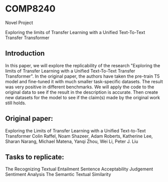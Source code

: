 # COMP8240

Novel Project

Exploring the limits of Transfer Learning with a Unified Text-To-Text Transfer Transformer

## Introduction

In this paper, we will explore the replicability of the research "Exploring the limits of Transfer Learning with a Unified Text-To-Text Transfer Transformer". 
In the original paper, the authors have taken the pre-train T5 model and fine-tuned it with much smaller task-specific datasets. The result was very positive in different benchmarks.
We will apply the code to the original data to see if the result in the description is accurate. Then create new datasets for the model to see if the claim(s) made by the original work still holds.


## Original paper:

Exploring the Limits of Transfer Learning with a Unified Text-to-Text Transformer
Colin Raffel, Noam Shazeer, Adam Roberts, Katherine Lee, Sharan Narang, Michael Matena, Yanqi Zhou, Wei Li, Peter J. Liu


## Tasks to replicate:

The Recognizing Textual Entailment
Sentence Acceptability Judgement
Sentiment Analysis
The Semantic Textual Similarity


